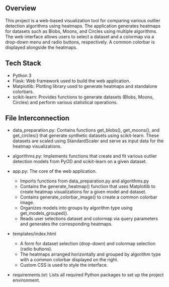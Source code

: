 ## Overview
This project is a web-based visualization tool for comparing various outlier detection algorithms using heatmaps. The application generates heatmaps for datasets such as Blobs, Moons, and Circles using multiple algorithms. The web interface allows users to select a dataset and a colormap via a drop-down menu and radio buttons, respectively. A common colorbar is displayed alongside the heatmaps.

## Tech Stack
- Python 3
- Flask: Web framework used to build the web application.
- Matplotlib: Plotting library used to generate heatmaps and standalone colorbars.
- scikit-learn: Provides functions to generate datasets (Blobs, Moons, Circles) and perform various statistical operations.

## File Interconnection
- data_preparation.py: Contains functions get_blobs(), get_moons(), and get_circles() that generate synthetic datasets using scikit-learn. These datasets are scaled using StandardScaler and serve as input data for the heatmap visualizations.

- algorithms.py: Implements functions that create and fit various outlier detection models from PyOD and scikit-learn on a given dataset.

- app.py: The core of the web application.
  - Imports functions from data_preparation.py and algorithms.py
  - Contains the generate_heatmap() function that uses Matplotlib to create heatmap visualizations for a given model and dataset.
  - Contains generate_colorbar_image() to create a common colorbar image.
  - Organizes models into groups by algorithm type using get_models_grouped().
  - Reads user selections dataset and colormap via query parameters and generates the corresponding heatmaps.

- templates/index.html
  - A form for dataset selection (drop-down) and colormap selection (radio buttons).
  - The heatmaps arranged horizontally and grouped by algorithm type with a common colorbar displayed on the right.
  - Custom CSS is used to style the interface.

- requirements.txt: Lists all required Python packages to set up the project environment.
